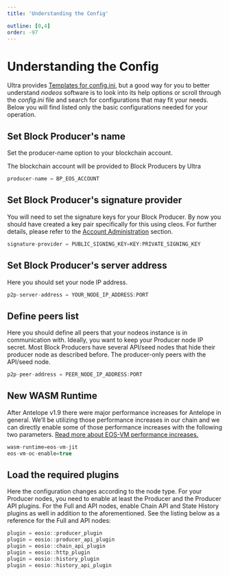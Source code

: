 ```yaml
---
title: 'Understanding the Config'

outline: [0,4]
order: -97
---
```


# Understanding the Config

Ultra provides [Templates for config.ini](./templates-for-config.md), but a good way for you to better understand _nodeos_ software is to look into its help options or scroll through the _config.ini_ file and search for configurations that may fit your needs. Below you will find listed only the basic configurations needed for your operation.

## Set Block Producer's name

Set the producer-name option to your blockchain account.

The blockchain account will be provided to Block Producers by Ultra

```typescript
producer-name = BP_EOS_ACCOUNT
```

## Set Block Producer's signature provider

You will need to set the signature keys for your Block Producer. By now you should have created a key pair specifically for this using cleos. For further details, please refer to the [Account Administration](../maintenance/account-administration.md) section.

```typescript
signature-provider = PUBLIC_SIGNING_KEY=KEY:PRIVATE_SIGNING_KEY
```

## Set Block Producer's server address

Here you should set your node IP address.

```typescript
p2p-server-address = YOUR_NODE_IP_ADDRESS:PORT
```

## Define peers list

Here you should define all peers that your nodeos instance is in communication with. Ideally, you want to keep your Producer node IP secret. Most Block Producers have several API/seed nodes that hide their producer node as described before. The producer-only peers with the API/seed node.

```typescript
p2p-peer-address = PEER_NODE_IP_ADDRESS:PORT
```

## New WASM Runtime

After Antelope v1.9 there were major performance increases for Antelope in general. We’ll be utilizing those performance increases in our chain and we can directly enable some of those performance increases with the following two parameters. [Read more about EOS-VM performance increases.](https://eos.io/news/eos-virtual-machine-a-high-performance-blockchain-webassembly-interpreter/)

```typescript
wasm-runtime=eos-vm-jit
eos-vm-oc-enable=true
```

## Load the required plugins

Here the configuration changes according to the node type. For your Producer nodes, you need to enable at least the Producer and the Producer API plugins. For the Full and API nodes, enable Chain API and State History plugins as well in addition to the aforementioned. See the listing below as a reference for the Full and API nodes: 

```typescript
plugin = eosio::producer_plugin
plugin = eosio::producer_api_plugin
plugin = eosio::chain_api_plugin
plugin = eosio::http_plugin
plugin = eosio::history_plugin
plugin = eosio::history_api_plugin
```